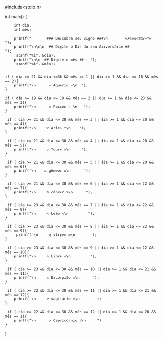 #include<stdio.h>

int main()
{
        
        int dia;
        int mês;
    
        printf("       ### Descubra seu Signo ###\n        ♑♐♏♎♍♌♋♊♉♒♈♓ ");
        printf("\n\n\n  ## Digite o Dia do seu Aniversário ##                  ");
         scanf("%i", &dia);
        printf("\n\n  ## Digite o mês ## : ");
         scanf("%i", &mês);
         
    
    if ( dia >= 21 && dia <=30 && mês == 1 || dia >= 1 && dia <= 18 && mês == 2){
        printf("\n      ♒ Aquário ♒\n  ");
    }
    
    if ( dia >= 19 && dia <= 28 && mês == 2 || dia >= 1 && dia <= 20 && mês == 3){
        printf("\n      ♓ Peixes ♓ \n   ");
    } 

     if ( dia >= 21 && dia <= 30 && mês == 3 || dia >= 1 && dia <= 20 && mês == 4){
        printf("\n     ♈ Áries ♈\n    ");
    }

     if ( dia >= 21 && dia <= 30 && mês == 4 || dia >= 1 && dia <= 20 && mês == 5){
        printf("\n     ♉ Touro ♉\n     ");
    }

     if ( dia >= 21 && dia <= 30 && mês == 5 || dia >= 1 && dia <= 20 && mês == 6){
        printf("\n    ♊ gêmeos ♊\n      ");
    }
    
     if ( dia >= 21 && dia <= 30 && mês == 6 || dia >= 1 && dia <= 22 && mês == 7){
        printf("\n     ♋ câncer ♋\n      ");
    }

     if ( dia >= 23 && dia <= 30 && mês == 7 || dia >= 1 && dia <= 22 && mês == 8){
        printf("\n     ♌ Leão ♌\n         ");
    }

     if ( dia >= 23 && dia <= 30 && mês == 8 || dia >= 1 && dia <= 22 && mês == 9){
         printf("\n     ♍ Virgem ♍\n       ");
    }

     if ( dia >= 23 && dia <= 30 && mês == 9 || dia >= 1 && dia <= 22 && mês == 10){
        printf("\n     ♎ Libra ♎\n         ");
    }

     if ( dia >= 23 && dia <= 30 && mês == 10 || dia >= 1 && dia <= 21 && mês == 11){
        printf("\n     ♏ Escorpião ♏\n      ");
    } 
   
     if ( dia >= 22 && dia <= 30 && mês == 11 || dia >= 1 && dia <= 21 && mês == 12){
        printf("\n     ♐ Sagitário ♐\n       ");
    }
   
     if ( dia >= 22 && dia <= 30 && mês == 12 || dia >= 1 && dia <= 20 && mês == 1){
        printf("\n      ♑ Capricórnio ♑\n     ");
    } 
   
     










} 
